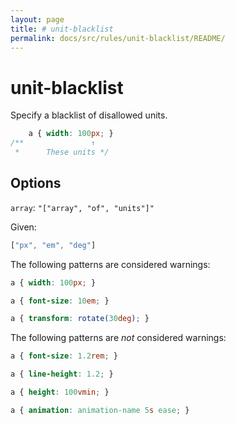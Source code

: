 ```yaml
---
layout: page
title: # unit-blacklist
permalink: docs/src/rules/unit-blacklist/README/
---
```


# unit-blacklist

Specify a blacklist of disallowed units.

```css
    a { width: 100px; }
/**               ↑
 *      These units */
```

## Options

`array`: `"["array", "of", "units"]"`

Given:

```js
["px", "em", "deg"]
```

The following patterns are considered warnings:

```css
a { width: 100px; }
```

```css
a { font-size: 10em; }
```

```css
a { transform: rotate(30deg); }
```

The following patterns are *not* considered warnings:

```css
a { font-size: 1.2rem; }
```

```css
a { line-height: 1.2; }
```

```css
a { height: 100vmin; }
```

```css
a { animation: animation-name 5s ease; }
```
